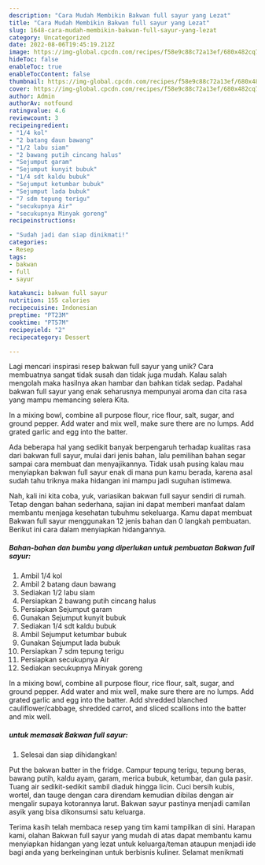 ```yaml
---
description: "Cara Mudah Membikin Bakwan full sayur yang Lezat"
title: "Cara Mudah Membikin Bakwan full sayur yang Lezat"
slug: 1648-cara-mudah-membikin-bakwan-full-sayur-yang-lezat
category: Uncategorized
date: 2022-08-06T19:45:19.212Z
image: https://img-global.cpcdn.com/recipes/f58e9c88c72a13ef/680x482cq70/bakwan-full-sayur-foto-resep-utama.jpg
hideToc: false
enableToc: true
enableTocContent: false
thumbnail: https://img-global.cpcdn.com/recipes/f58e9c88c72a13ef/680x482cq70/bakwan-full-sayur-foto-resep-utama.jpg
cover: https://img-global.cpcdn.com/recipes/f58e9c88c72a13ef/680x482cq70/bakwan-full-sayur-foto-resep-utama.jpg
author: Admin
authorAv: notfound
ratingvalue: 4.6
reviewcount: 3
recipeingredient:
- "1/4 kol"
- "2 batang daun bawang"
- "1/2 labu siam"
- "2 bawang putih cincang halus"
- "Sejumput garam"
- "Sejumput kunyit bubuk"
- "1/4 sdt kaldu bubuk"
- "Sejumput ketumbar bubuk"
- "Sejumput lada bubuk"
- "7 sdm tepung terigu"
- "secukupnya Air"
- "secukupnya Minyak goreng"
recipeinstructions:

- "Sudah jadi dan siap dinikmati!"
categories:
- Resep
tags:
- bakwan
- full
- sayur

katakunci: bakwan full sayur 
nutrition: 155 calories
recipecuisine: Indonesian
preptime: "PT23M"
cooktime: "PT57M"
recipeyield: "2"
recipecategory: Dessert

---
```





Lagi mencari inspirasi resep bakwan full sayur yang unik? Cara membuatnya sangat tidak susah dan tidak juga mudah. Kalau salah mengolah maka hasilnya akan hambar dan bahkan tidak sedap. Padahal bakwan full sayur yang enak seharusnya mempunyai aroma dan cita rasa yang mampu memancing selera Kita.





In a mixing bowl, combine all purpose flour, rice flour, salt, sugar, and ground pepper. Add water and mix well, make sure there are no lumps. Add grated garlic and egg into the batter.

Ada beberapa hal yang sedikit banyak berpengaruh terhadap kualitas rasa dari bakwan full sayur, mulai dari jenis bahan, lalu pemilihan bahan segar sampai cara membuat dan menyajikannya. Tidak usah pusing kalau mau menyiapkan bakwan full sayur enak di mana pun kamu berada, karena asal sudah tahu triknya maka hidangan ini mampu jadi suguhan istimewa.






Nah, kali ini kita coba, yuk, variasikan bakwan full sayur sendiri di rumah. Tetap dengan bahan sederhana, sajian ini dapat memberi manfaat dalam membantu menjaga kesehatan tubuhmu sekeluarga. Kamu dapat membuat Bakwan full sayur menggunakan 12 jenis bahan dan 0 langkah pembuatan. Berikut ini cara dalam menyiapkan hidangannya.

<!--inarticleads1-->

##### Bahan-bahan dan bumbu yang diperlukan untuk pembuatan Bakwan full sayur:

1. Ambil 1/4 kol
1. Ambil 2 batang daun bawang
1. Sediakan 1/2 labu siam
1. Persiapkan 2 bawang putih cincang halus
1. Persiapkan Sejumput garam
1. Gunakan Sejumput kunyit bubuk
1. Sediakan 1/4 sdt kaldu bubuk
1. Ambil Sejumput ketumbar bubuk
1. Gunakan Sejumput lada bubuk
1. Persiapkan 7 sdm tepung terigu
1. Persiapkan secukupnya Air
1. Sediakan secukupnya Minyak goreng


In a mixing bowl, combine all purpose flour, rice flour, salt, sugar, and ground pepper. Add water and mix well, make sure there are no lumps. Add grated garlic and egg into the batter. Add shredded blanched cauliflower/cabbage, shredded carrot, and sliced scallions into the batter and mix well. 

<!--inarticleads2-->

#####  untuk memasak Bakwan full sayur:


1. Selesai dan siap dihidangkan!

Put the bakwan batter in the fridge. Campur tepung terigu, tepung beras, bawang putih, kaldu ayam, garam, merica bubuk, ketumbar, dan gula pasir. Tuang air sedikit-sedikit sambil diaduk hingga licin. Cuci bersih kubis, wortel, dan tauge dengan cara direndam kemudian dibilas dengan air mengalir supaya kotorannya larut. Bakwan sayur pastinya menjadi camilan asyik yang bisa dikonsumsi satu keluarga. 

Terima kasih telah membaca resep yang tim kami tampilkan di sini. Harapan kami, olahan Bakwan full sayur yang mudah di atas dapat membantu kamu menyiapkan hidangan yang lezat untuk keluarga/teman ataupun menjadi ide bagi anda yang berkeinginan untuk berbisnis kuliner. Selamat menikmati
